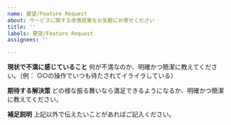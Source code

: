 ```yaml
---
name: 要望/Feature Request
about: サービスに関する改善提案をお気軽にお寄せください
title: ''
labels: 要望/Feature Request
assignees: ''

---
```


**現状で不満に感じていること**
何が不満なのか、明確かつ簡潔に教えてください。（例： ○○の操作でいつも待たされてイライラしている）

**期待する解決策**
どの様な振る舞いなら満足できるようになるか、明確かつ簡潔に教えてください。

**補足説明**
上記以外で伝えたいことがあればご記入ください。
